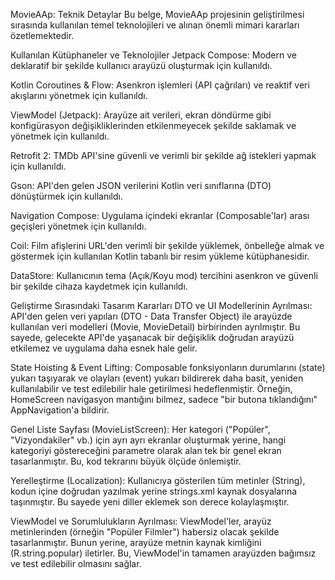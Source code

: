 MovieAAp: Teknik Detaylar
Bu belge, MovieAAp projesinin geliştirilmesi sırasında kullanılan temel teknolojileri ve alınan önemli mimari kararları özetlemektedir.

 Kullanılan Kütüphaneler ve Teknolojiler
Jetpack Compose: Modern ve deklaratif bir şekilde kullanıcı arayüzü oluşturmak için kullanıldı.

Kotlin Coroutines & Flow: Asenkron işlemleri (API çağrıları) ve reaktif veri akışlarını yönetmek için kullanıldı.

ViewModel (Jetpack): Arayüze ait verileri, ekran döndürme gibi konfigürasyon değişikliklerinden etkilenmeyecek şekilde saklamak ve yönetmek için kullanıldı.

Retrofit 2: TMDb API'sine güvenli ve verimli bir şekilde ağ istekleri yapmak için kullanıldı.

Gson: API'den gelen JSON verilerini Kotlin veri sınıflarına (DTO) dönüştürmek için kullanıldı.

Navigation Compose: Uygulama içindeki ekranlar (Composable'lar) arası geçişleri yönetmek için kullanıldı.

Coil: Film afişlerini URL'den verimli bir şekilde yüklemek, önbelleğe almak ve göstermek için kullanılan Kotlin tabanlı bir resim yükleme kütüphanesidir.

DataStore: Kullanıcının tema (Açık/Koyu mod) tercihini asenkron ve güvenli bir şekilde cihaza kaydetmek için kullanıldı.

 Geliştirme Sırasındaki Tasarım Kararları
DTO ve UI Modellerinin Ayrılması: API'den gelen veri yapıları (DTO - Data Transfer Object) ile arayüzde kullanılan veri modelleri (Movie, MovieDetail) birbirinden ayrılmıştır. Bu sayede, gelecekte API'de yaşanacak bir değişiklik doğrudan arayüzü etkilemez ve uygulama daha esnek hale gelir.

State Hoisting & Event Lifting: Composable fonksiyonların durumlarını (state) yukarı taşıyarak ve olayları (event) yukarı bildirerek daha basit, yeniden kullanılabilir ve test edilebilir hale getirilmesi hedeflenmiştir. Örneğin, HomeScreen navigasyon mantığını bilmez, sadece "bir butona tıklandığını" AppNavigation'a bildirir.

Genel Liste Sayfası (MovieListScreen): Her kategori ("Popüler", "Vizyondakiler" vb.) için ayrı ayrı ekranlar oluşturmak yerine, hangi kategoriyi göstereceğini parametre olarak alan tek bir genel ekran tasarlanmıştır. Bu, kod tekrarını büyük ölçüde önlemiştir.

Yerelleştirme (Localization): Kullanıcıya gösterilen tüm metinler (String), kodun içine doğrudan yazılmak yerine strings.xml kaynak dosyalarına taşınmıştır. Bu sayede yeni diller eklemek son derece kolaylaşmıştır.

ViewModel ve Sorumlulukların Ayrılması: ViewModel'ler, arayüz metinlerinden (örneğin "Popüler Filmler") habersiz olacak şekilde tasarlanmıştır. Bunun yerine, arayüze metnin kaynak kimliğini (R.string.popular) iletirler. Bu, ViewModel'in tamamen arayüzden bağımsız ve test edilebilir olmasını sağlar.



